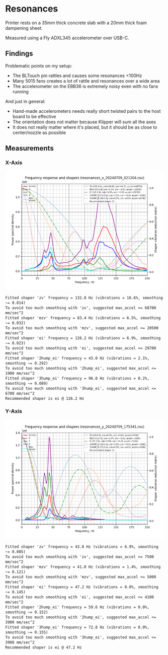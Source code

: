 # Resonances

Printer rests on a 35mm thick concrete slab with a 20mm thick foam dampening sheet.

Measured using a Fly ADXL345 accelerometer over USB-C.

## Findings

Problematic points on my setup:

* The BLTouch pin rattles and causes some resonances <100Hz
* Many 5015 fans creates a lot of rattle and resonances over a wide area
* The accelerometer on the EBB36 is extremely noisy even with no fans running

And just in general:

* Hand-made accelerometers needs really short twisted pairs to the host board to be effective
* The orientation does not matter because Klipper will sum all the axes
* It does not really matter where it's placed, but it should be as close to center/nozzle as possible

## Measurements

### X-Axis

![shaper_calibrate_x](./images/shaper_calibrate_x.png)

```
Fitted shaper 'zv' frequency = 132.8 Hz (vibrations = 16.6%, smoothing ~= 0.014)
To avoid too much smoothing with 'zv', suggested max_accel <= 68700 mm/sec^2
Fitted shaper 'mzv' frequency = 83.4 Hz (vibrations = 6.5%, smoothing ~= 0.032)
To avoid too much smoothing with 'mzv', suggested max_accel <= 20500 mm/sec^2
Fitted shaper 'ei' frequency = 126.2 Hz (vibrations = 6.9%, smoothing ~= 0.023)
To avoid too much smoothing with 'ei', suggested max_accel <= 29700 mm/sec^2
Fitted shaper '2hump_ei' frequency = 43.0 Hz (vibrations = 2.1%, smoothing ~= 0.292)
To avoid too much smoothing with '2hump_ei', suggested max_accel <= 1900 mm/sec^2
Fitted shaper '3hump_ei' frequency = 96.0 Hz (vibrations = 0.2%, smoothing ~= 0.089)
To avoid too much smoothing with '3hump_ei', suggested max_accel <= 6700 mm/sec^2
Recommended shaper is ei @ 126.2 Hz
```

### Y-Axis

![shaper_calibrate_y](./images/shaper_calibrate_y.png)

```
Fitted shaper 'zv' frequency = 43.8 Hz (vibrations = 6.9%, smoothing ~= 0.085)
To avoid too much smoothing with 'zv', suggested max_accel <= 7500 mm/sec^2
Fitted shaper 'mzv' frequency = 41.0 Hz (vibrations = 1.4%, smoothing ~= 0.121)
To avoid too much smoothing with 'mzv', suggested max_accel <= 5000 mm/sec^2
Fitted shaper 'ei' frequency = 47.2 Hz (vibrations = 0.0%, smoothing ~= 0.145)
To avoid too much smoothing with 'ei', suggested max_accel <= 4100 mm/sec^2
Fitted shaper '2hump_ei' frequency = 59.6 Hz (vibrations = 0.0%, smoothing ~= 0.152)
To avoid too much smoothing with '2hump_ei', suggested max_accel <= 3900 mm/sec^2
Fitted shaper '3hump_ei' frequency = 72.8 Hz (vibrations = 0.0%, smoothing ~= 0.155)
To avoid too much smoothing with '3hump_ei', suggested max_accel <= 3900 mm/sec^2
Recommended shaper is ei @ 47.2 Hz
```
